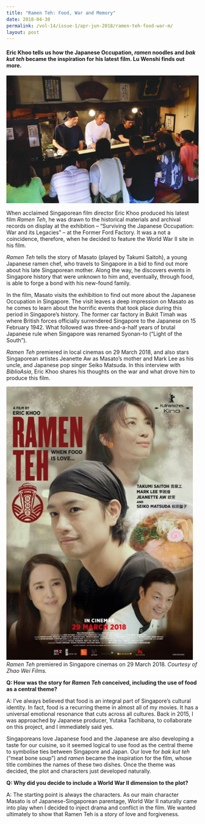```yaml
---
title: "Ramen Teh: Food, War and Memory"
date: 2018-04-30
permalink: /vol-14/issue-1/apr-jun-2018/ramen-teh-food-war-m/
layout: post
---
```

#### Eric Khoo tells us how the Japanese Occupation, *ramen* noodles and *bak kut teh* became the inspiration for his latest film. **Lu Wenshi** finds out more.

<img src="/images/Vol-14-issue-1/ramen-teh/Ramen1.JPG">
<div style="background-color: white;"></i></div>

When acclaimed Singaporean film director Eric Khoo produced his latest film *Ramen Teh*, he was drawn to the historical materials and archival records on display at the exhibition – “Surviving the Japanese Occupation: War and its Legacies” – at the Former Ford Factory. It was a not a coincidence, therefore, when he decided to feature the World War II site in his film.

*Ramen Teh* tells the story of Masato (played by Takumi Saitoh), a young Japanese ramen chef, who travels to Singapore in a bid to find out more about his late Singaporean mother. Along the way, he discovers events in Singapore history that were unknown to him and, eventually, through food, is able to forge a bond with his new-found family.

In the film, Masato visits the exhibition to find out more about the Japanese Occupation in Singapore. The visit leaves a deep impression on Masato as he comes to learn about the horrific events that took place during this period in Singapore’s history. The former car factory in Bukit Timah was where British forces officially surrendered Singapore to the Japanese on 15 February 1942. What followed was three-and-a-half years of brutal Japanese rule when Singapore was renamed Syonan-to (“Light of the South”).

*Ramen Teh* premiered in local cinemas on 29 March 2018, and also stars Singaporean artistes Jeanette Aw as Masato’s mother and Mark Lee as his uncle, and Japanese pop singer Seiko Matsuda. In this interview with *BiblioAsia*, Eric Khoo shares his thoughts on the war and what drove him to produce this film.

<img src="/images/Vol-14-issue-1/ramen-teh/Ramen2.JPG">
<div style="background-color: white;"><i>Ramen Teh</i> premiered in Singapore cinemas on
29 March 2018. <i>Courtesy of Zhao Wei FiIms.</i></div>

**Q: How was the story for *Ramen Teh* conceived, including the use of food as a central theme?** 

A: I’ve always believed that food is an integral part of Singapore’s cultural identity. In fact, food is a recurring theme in almost all of my movies. It has a universal emotional resonance that cuts across all cultures. Back in 2015, I was approached by Japanese producer, Yutaka Tachibana, to collaborate on this project, and I immediately said yes.

Singaporeans love Japanese food and the Japanese are also developing a taste for our cuisine, so it seemed logical to use food as the central theme to symbolise ties between Singapore and Japan. Our love for *bak kut teh* (“meat bone soup”) and *ramen* became the inspiration for the film, whose title combines the names of these two dishes. Once the theme was decided, the plot and characters just developed naturally.

**Q: Why did you decide to include a World War II dimension to the plot?**

A: The starting point is always the characters. As our main character Masato is of Japanese-Singaporean parentage, World War II naturally came into play when I decided to inject drama and conflict in the film. We wanted ultimately to show that Ramen Teh is a story of love and forgiveness.